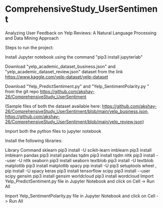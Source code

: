 # ComprehensiveStudy_UserSentiment
Analyzing User Feedback on Yelp Reviews: A Natural Language Processing and Data Mining Approach

Steps to run the project:

Install Jupyter notebook using the command "pip3 install jupyterlab"

Download "yelp_academic_dataset_business.json" and "yelp_academic_dataset_review.json" dataset from the link https://www.kaggle.com/yelp-dataset/yelp-dataset

Download "Yelp_PredictSentiment.py" and "Yelp_SentimentPolarity.py " from the git repo https://github.com/akshay-26/ComprehensiveStudy_UserSentiment

(Sample files of both the dataset available here: https://github.com/akshay-26/ComprehensiveStudy_UserSentiment/blob/main/yelp_business.json, https://github.com/akshay-26/ComprehensiveStudy_UserSentiment/blob/main/yelp_review.json)

Import both the python files to jupyter notebook

Install the following libraries:

Library	Command
sklearn	pip3 install -U scikit-learn
imblearn	pip3 install imblearn
pandas	pip3 install pandas
tqdm	pip3 install tqdm
nltk	pip3 install --user -U nltk
seaborn	pip3 install seaborn
textblob	pip3 install -U textblob
matplotlib	pip3 install matplotlib
spacy	pip install -U pip3 setuptools wheel , pip install -U spacy
keras	pip3 install tensorflow
scipy	pip3 install --user scipy
gensim	pip3 install gensim
worldcloud	pip3 install wordcloud
Import Yelp_PredictSentiment.py file in Jupyter Notebook and click on Cell -> Run All

Import Yelp_SentimentPolarity.py file in Jupyter Notebook and click on Cell -> Run All
